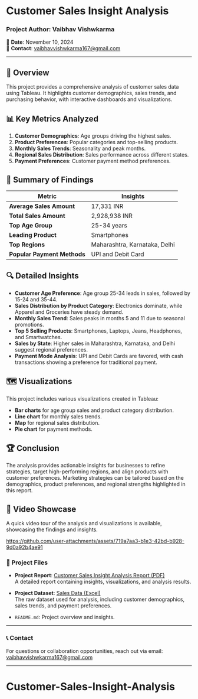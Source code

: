 
# Customer Sales Insight Analysis

### Project Author: Vaibhav Vishwkarma  
📅 **Date**: November 10, 2024  
📧 **Contact**: vaibhavvishwkarma167@gmail.com  

---

## 📘 Overview
This project provides a comprehensive analysis of customer sales data using Tableau. It highlights customer demographics, sales trends, and purchasing behavior, with interactive dashboards and visualizations.

## 📊 Key Metrics Analyzed
1. **Customer Demographics**: Age groups driving the highest sales.
2. **Product Preferences**: Popular categories and top-selling products.
3. **Monthly Sales Trends**: Seasonality and peak months.
4. **Regional Sales Distribution**: Sales performance across different states.
5. **Payment Preferences**: Customer payment method preferences.

## 📑 Summary of Findings
| Metric                    | Insights                                                                 |
|---------------------------|--------------------------------------------------------------------------|
| **Average Sales Amount**  | 17,331 INR                                                              |
| **Total Sales Amount**    | 2,928,938 INR                                                           |
| **Top Age Group**         | 25-34 years                                                             |
| **Leading Product**       | Smartphones                                                             |
| **Top Regions**           | Maharashtra, Karnataka, Delhi                                           |
| **Popular Payment Methods** | UPI and Debit Card                                                    |

## 🔍 Detailed Insights
- **Customer Age Preference**: Age group 25-34 leads in sales, followed by 15-24 and 35-44.
- **Sales Distribution by Product Category**: Electronics dominate, while Apparel and Groceries have steady demand.
- **Monthly Sales Trend**: Sales peaks in months 5 and 11 due to seasonal promotions.
- **Top 5 Selling Products**: Smartphones, Laptops, Jeans, Headphones, and Smartwatches.
- **Sales by State**: Higher sales in Maharashtra, Karnataka, and Delhi suggest regional preferences.
- **Payment Mode Analysis**: UPI and Debit Cards are favored, with cash transactions showing a preference for traditional payment.

## 🗺️ Visualizations
This project includes various visualizations created in Tableau:
- **Bar charts** for age group sales and product category distribution.
- **Line chart** for monthly sales trends.
- **Map** for regional sales distribution.
- **Pie chart** for payment methods.

## 🏆 Conclusion
The analysis provides actionable insights for businesses to refine strategies, target high-performing regions, and align products with customer preferences. Marketing strategies can be tailored based on the demographics, product preferences, and regional strengths highlighted in this report.

## 🎥 Video Showcase
A quick video tour of the analysis and visualizations is available, showcasing the findings and insights.


https://github.com/user-attachments/assets/719a7aa3-b1e3-42bd-b928-9d0a92b4ae91





### 📂 Project Files

- **Project Report**: [Customer Sales Insight Analysis Report (PDF)](https://github.com/user-attachments/files/17622427/Customer_Sales_Insight_Analysis_Report.pdf)  
  A detailed report containing insights, visualizations, and analysis results.

- **Project Dataset**: [Sales Data (Excel)](https://github.com/user-attachments/files/17622429/sales_data.xlsx)  
  The raw dataset used for analysis, including customer demographics, sales trends, and payment preferences.

- `README.md`: Project overview and insights.


---

### 📞 Contact
For questions or collaboration opportunities, reach out via email: vaibhavvishwkarma167@gmail.com

---
# Customer-Sales-Insight-Analysis
